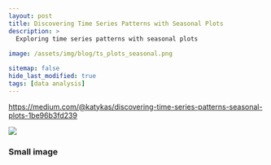 ```yaml
---
layout: post
title: Discovering Time Series Patterns with Seasonal Plots
description: >
  Exploring time series patterns with seasonal plots
  
image: /assets/img/blog/ts_plots_seasonal.png

sitemap: false
hide_last_modified: true
tags: [data analysis]
---
```



https://medium.com/@katykas/discovering-time-series-patterns-seasonal-plots-1be96b3fd239


![](https://miro.medium.com/v2/resize:fit:1400/format:webp/1*8ZHDnyMR2JPv4nvV4dGLtw.png)

### Small image

